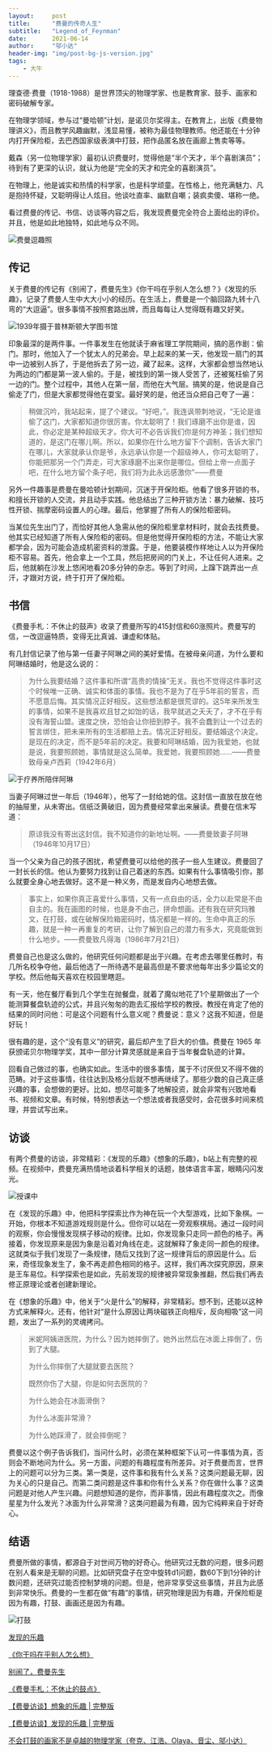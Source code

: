 ```yaml
---
layout:     post
title:      "费曼的传奇人生"
subtitle:   "Legend_of_Feynman"
date:       2021-06-14
author:     "邬小达"
header-img: "img/post-bg-js-version.jpg"
tags:
    - 大牛
---
```


理查德·费曼（1918-1988）是世界顶尖的物理学家、也是教育家、鼓手、画家和密码破解专家。

在物理学领域，参与过“曼哈顿”计划，是诺贝尔奖得主。在教育上，出版《费曼物理讲义》，而且教学风趣幽默，浅显易懂，被称为最佳物理教师。他还能在十分钟内打开保险柜，去巴西国家级表演中打鼓，把作品匿名放在画廊上售卖等等。

戴森（另一位物理学家）最初认识费曼时，觉得他是“半个天才，半个喜剧演员”；待到有了更深的认识，就认为他是“完全的天才和完全的喜剧演员”。

在物理上，他是诚实和热情的科学家，也是科学顽童。在性格上，他充满魅力、凡是抱持怀疑，又聪明得让人炫目。他谈吐直率、幽默自嘲；装疯卖傻、堪称一绝。

看过费曼的传记、书信、访谈等内容之后，我发现费曼完全符合上面给出的评价。并且，他是如此地独特，如此地与众不同。

![费曼逗趣照](https://i.loli.net/2021/06/14/5uv9sGWRS8kFElp.jpg)

## 传记

关于费曼的传记有《别闹了，费曼先生》《你干吗在乎别人怎么想？》《发现的乐趣》，记录了费曼人生中大大小小的经历。在生活上，费曼是一个脑回路九转十八弯的“大逗逼”。很多事情不按照套路出牌，而且每每让人觉得既有趣又好笑。

![1939年摄于普林斯顿大学图书馆](https://i.loli.net/2021/06/14/KOtfAunghq3HpLe.jpg)

印象最深的是两件事。一件事发生在他就读于麻省理工学院期间，搞的恶作剧：偷门。那时，他加入了一个犹太人的兄弟会。早上起来的某一天，他发现一扇门的其中一边被别人拆了，于是他拆去了另一边，藏了起来。这样，大家都会想当然地认为两边的门都是第一波人偷的。于是，被找到的第一拨人受苦了，还被冤枉偷了另一边的门。整个过程中，其他人在第一层，而他在大气层。搞笑的是，他说是自己偷走了门，但是大家都觉得他在耍宝。最好笑的是，他还当众把自己夸了一遍：

>稍做沉吟，我站起来，提了个建议。“好吧，”。我连讽带刺地说，“无论是谁偷了这门，大家都知道你很厉害。你太聪明了！我们琢磨不出你是谁，因此，你必定是某种超级天才。你大可不必告诉我们你是何方神圣；我们想知道的，是这门在哪儿啊。所以，如果你在什么地方留下个调制，告诉大家门在哪儿，大家就承认你是爷，永远承认你是一个超级神人，你可太聪明了，你能把那另一个门弄走，可大家琢磨不出来你是哪位。但给上帝一点面子吧，在什么地方留个条子吧，我们将为此永远感激你”——费曼

另外一件趣事是费曼在曼哈顿计划期间，沉迷于开保险柜。他看了很多开锁的书，和擅⻓开锁的⼈交流，并且动手实践。他总结出了三种开锁⽅法：暴力破解、技巧性开锁、揣摩密码设置人的心理。最后，他掌握了所有⼈的保险柜密码。

当某位先生出门了，而恰好其他人急需从他的保险柜里拿材料时，就会去找费曼。他其实已经知道了所有人保险柜的密码。但是他觉得开保险柜的方法，不能让大家都学会，因为可能会造成机密资料的泄露。于是，他要装模作样地让人以为开保险柜不容易。首先，他会拿上一个工具，然后把房间的门关上，不让任何人进来。之后，他就躺在沙发上悠闲地看20多分钟的杂志。等到了时间，上蹿下跳弄出一点汗，才跟对方说，终于打开了保险柜。

## 书信

《费曼手札：不休止的鼓声》收录了费曼所写的415封信和60涨照片。费曼写的信，一改逗逼特质，变得无比真诚、谦虚和体贴。

有几封信记录了他与第一任妻子阿琳之间的美好爱情。在被母亲问道，为什么要和阿琳结婚时，他是这么说的：

> 为什么我要结婚？这件事和所谓“高贵的情操”无关。我也不觉得这件事时这个时候唯一正确、诚实和体面的事情。我也不是为了在乎5年前的誓言，而不愿意后悔。其实情况正好相反。这些想法都是很荒谬的。这5年来所发生的事情，如果不是我喜欢且甘之如饴的话，我早就逃之夭夭了，才不在乎有没有海誓山盟。速度之快，恐怕会让你扭到脖子。我不会蠢到让一个过去的誓言绑住，把未来所有的生活都赔上去。情况正好相反。要结婚这个决定。是现在的决定，而不是5年前的决定。我要和阿琳结婚，因为我爱她，也就是说，我要照顾她，事情就是这么简单。我爱她，我要照顾她......——费曼致母亲卢西莉（1942年6月） 

![于疗养所陪伴阿琳](https://i.loli.net/2021/06/14/DkiUMg41JHeSv6Z.png)

当妻子阿琳过世一年后（1946年），他写了一封给她的信。这封信一直放在放在他的抽屉里，从未寄出。信纸泛黄破旧，因为费曼经常拿出来展读。费曼在信末写道：

> 原谅我没有寄出这封信。我不知道你的新地址啊。——费曼致妻子阿琳（1946年10月17日）

当一个父亲为自己的孩子困扰，希望费曼可以给他的孩子一些人生建议。费曼回了一封长长的信。他认为要努力找到让自己着迷的东西。如果有什么事情吸引你，那么就要全身心地去做好。这不是一种义务，而是发自内心地想去做。

> 事实上，如果你真正喜爱什么事情，又有一点自由的话，全力以赴常是不由自主的。我在画图的时候，也是身不由己，拼命想画。还有我在研究玛雅文，在打鼓，或在破解保险箱密码时，情况都是一样的。生命中真正的乐趣，就是一种一再重复的考研，让你了解到自己的潜力有多大，究竟能做到什么地步。——费曼致凡得海（1986年7月21日）

费曼自己也是这么做的，他研究任何问题都是出于兴趣。在考虑去哪里任教时，有几所名校争夺他，最后他选了一所待遇不是最高但是不要求他每年出多少篇论文的学校。然后他每天喜欢在校园里瞎逛。

有一天，他在餐厅看到几个学生在抛餐盘，就着了魔似地花了1个星期做出了一个能测算餐盘轨迹的公式，并且兴匆匆的跑去汇报给学校的教授。教授在肯定了他的结果的同时问他：可是这个问题有什么意义呢？费曼说：意义？这我不知道，但是好玩！

很有趣的是，这个“没有意义”的研究，最后却产生了巨大的价值。费曼在 1965 年获颁诺贝尔物理学奖，其中一部分计算灵感就是来自于当年餐盘轨迹的计算。

回看自己做过的事，也确实如此。生活中的很多事情，属于不讨厌但又不得不做的范畴。对于这些事情，往往达到及格分后就不想再继续了。那些少数的自己真正感兴趣的事，会想做的更好。比如，想尽可能多了地解投资，就会非常有兴致地看书、视频和文章。有时候，特别想表达一个想法或者我感受时，会花很多时间来梳理，并尝试写出来。

## 访谈

有两个费曼的访谈，非常精彩：《发现的乐趣》《想象的乐趣》，b站上有完整的视频。在视频中，费曼充满热情地谈着科学相关的话题，肢体语言丰富，眼睛闪闪发光。

![授课中](https://i.loli.net/2021/06/14/lHhtnKF3qiB4Mep.png)

在《发现的乐趣》中，他把科学探索比作为神在玩一个大型游戏，比如下象棋。一开始，你根本不知道游戏规则是什么。但你可以站在一旁观察棋局。通过一段时间的观察，你会慢慢发现棋子移动的规律。比如，你发现象只走同一颜色的格子。再接着，你发现原来是因为象是沿着对角线在走。这就解释了象走同一颜色的规律。这就类似于我们发现了一条规律，随后又找到了这一规律背后的原因是什么。后来，奇怪现象发生了，象不再走颜色相同的格子。这样，我们再次探究原因，原来是王车易位。科学探索也是如此，先前发现的规律被异常现象推翻，然后我们再去修正原理论或者创建新理论。

在《想象的乐趣》中，他关于“火是什么”的解释，非常精彩。想不到，还能以这种方式来解释火。还有，他针对“是什么原因让两块磁铁正向相斥，反向相吸”这一问题，发出了一系列的灵魂拷问。

> 米妮阿姨进医院，为什么？因为她摔倒了。她外出然后在冰面上摔倒了，伤到了大腿。
>
> 为什么你摔倒了大腿就要去医院？
>
> 既然你伤了大腿，你是如何去医院的？
>
> 为什么她会在冰面滑倒？
>
> 为什么冰面非常滑？
>
> 为什么她踩滑了，就会摔倒呢？

费曼以这个例子告诉我们，当问什么时，必须在某种框架下认可一件事情为真，否则会不断地问为什么。另一方面，问题的有趣程度有所差异。对于费曼而言，世界上的问题可以分为三类。第一类是，这件事和我有什么关系？这类问题最无聊，因为关心的只是自己。而第二类问题是这件事和你有什么关系？你在做什么事？这类问题是对他人产生兴趣。问题想知道的是你，而非事情，因此有趣程度次之。而像星星为什么发光？冰面为什么非常滑？这类问题最为有趣，因为它纯粹来自于好奇心。

## 结语

费曼所做的事情，都源自于对世间万物的好奇心。他研究过无数的问题，很多问题在别人看来是无聊的问题。比如研究盘子在空中旋转d1问题，数60下到1分钟的计数问题，还研究过能否控制梦境的问题。但是，他非常享受这些事情，并且为此感到非常快乐。费曼的一生都在做“有趣”的事情，研究物理是因为有趣，开保险柜是因为有趣，打鼓、画画还是因为有趣。

![打鼓](https://i.loli.net/2021/06/14/QPsZiVzxoqMyhtd.png)

[发现的乐趣](https://book.douban.com/subject/26776967/)

[《你干吗在乎别人怎么想》](https://book.douban.com/subject/1318796/)

[别闹了，费曼先生](https://book.douban.com/subject/1037602/)

[《费曼手札：不休止的鼓点》](https://book.douban.com/subject/33413970/)

[【费曼访谈】想象的乐趣 | 完整版](https://www.bilibili.com/video/BV1wo4y197nX)

[【费曼访谈】发现的乐趣 | 完整版](https://www.bilibili.com/video/BV1PK4y1U7aC)

[不会打鼓的画家不是卓越的物理学家（夸克、江浩、Olaya、⾳尘、邬⼩达）](https://www.bilibili.com/video/BV1uD4y1S7yh?from=search&seid=133032864700956970)

